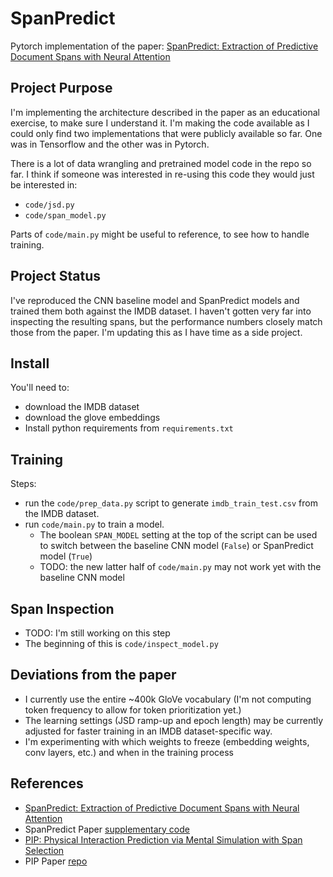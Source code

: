 # SpanPredict
Pytorch implementation of the paper:  [SpanPredict: Extraction of Predictive Document Spans with Neural Attention](https://aclanthology.org/2021.naacl-main.413/)

## Project Purpose
I'm implementing the architecture described in the paper as an educational exercise, to make sure I understand it.
I'm making the code available as I could only find two implementations that were publicly available so far. 
One was in Tensorflow and the other was in Pytorch.

There is a lot of data wrangling and pretrained model code in the repo so far.  I think if someone was interested in re-using this code 
they would just be interested in:
* `code/jsd.py`
* `code/span_model.py`

Parts of `code/main.py` might be useful to reference, to see how to handle training.


## Project Status
I've reproduced the CNN baseline model and SpanPredict models and trained them both against the IMDB dataset.
I haven't gotten very far into inspecting the resulting spans, but the performance numbers closely match those from
the paper. I'm updating this as I have time as a side project.


## Install
You'll need to:
* download the IMDB dataset 
* download the glove embeddings
* Install python requirements from `requirements.txt`


## Training
Steps:
* run the `code/prep_data.py` script to generate `imdb_train_test.csv` from the IMDB dataset.
* run `code/main.py` to train a model. 
  * The boolean `SPAN_MODEL` setting at the top of the script can be used to switch between the baseline CNN model (`False`) or SpanPredict model (`True`)
  * TODO: the new latter half of `code/main.py` may not work yet with the baseline CNN model


## Span Inspection
* TODO: I'm still working on this step
* The beginning of this is `code/inspect_model.py`


## Deviations from the paper
* I currently use the entire ~400k GloVe vocabulary (I'm not computing token frequency to allow for token prioritization yet.)
* The learning settings (JSD ramp-up and epoch length) may be currently adjusted for faster training in an IMDB dataset-specific way.
* I'm experimenting with which weights to freeze (embedding weights, conv layers, etc.) and when in the training process


## References
* [SpanPredict: Extraction of Predictive Document Spans with Neural Attention](https://aclanthology.org/2021.naacl-main.413/)
* SpanPredict Paper [supplementary code](https://aclanthology.org/attachments/2021.naacl-main.413.OptionalSupplementaryCode.zip)
* [PIP: Physical Interaction Prediction via Mental Simulation with Span Selection](https://dl.acm.org/doi/abs/10.1007/978-3-031-19833-5_24)
* PIP Paper [repo](https://github.com/SamsonYuBaiJian/pip)
